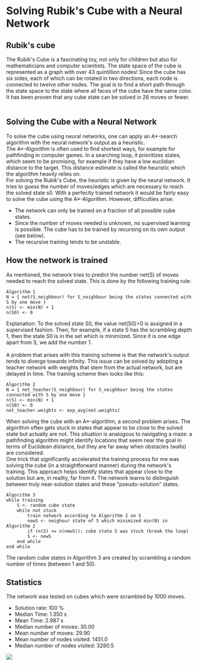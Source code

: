 # Solving Rubik's Cube with a Neural Network

## Rubik's cube
The Rubik's Cube is a fascinating toy, not only for children but also for mathematicians and computer scientists.
The state space of the cube is represented as a graph with over 43 quintillion nodes!
Since the cube has six sides, each of which can be rotated in two directions, each node is connected to twelve other nodes.
The goal is to find a short path through the state space to the state where all faces of the cube have the same color.
It has been proven that any cube state can be solved in 26 moves or fewer.<br><br>

## Solving the Cube with a Neural Network
To solve the cube using neural networks, one can apply an A*-search algorithm with the neural network's output as a heuristic.<br>
The A*-Algorithm is often used to find shortest ways, for example for pathfinding in computer games. In a searching loop, it prioritizes states, which seem to be promising, for example if they have a low euclidian distance to the target. This distance estimate is called the heuristic which the algorithm heavily relies on.<br>
For solving the Rubik's Cube, the heuristic is given by the neural network. It tries to guess the number of moves/edges which are necessary to reach the solved state s0. With a perfectly trained network it would be fairly easy to solve the cube using the A*-Algorithm. However, difficulties arise:
* The network can only be trained on a fraction of all possible cube states.
* Since the number of moves needed is unknown, no supervised learning is possible. The cube has to be trained by recursing on its own output (see below).
* The recursive training tends to be unstable.

## How the network is trained
As mentioned, the network tries to predict the number net(S) of moves needed to reach the solved state. This is done by the following training rule:
```
Algorithm 1
N = { net(S_neighbour) for S_neighbour being the states connected with S by one move }
n(S) <- min(N) + 1
n(S0) <- 0
```
Explanation: To the solved state S0, the value net(S0)=0 is assigned in a supervised fashion. Then, for example, if a state S has the scrambling depth 1, then the state S0 is in the set which is minimized. Since it is one edge apart from S, we add the number 1.<br>
<br>
A problem that arises with this training scheme is that the network's output tends to diverge towards infinity. This issue can be solved by adopting a teacher network with weights that stem from the actual network, but are delayed in time. The training scheme then looks like this:
```
Algorithm 2
N = { net_teacher(S_neighbour) for S_neighbour being the states connected with S by one move }
n(S) <- min(N) + 1
n(S0) <- 0
net_teacher.weights <- exp_avg(net.weights)
```
When solving the cube with an A*-algorithm, a second problem arises. The algorithm often gets stuck in states that appear to be close to the solved state but actually are not. This situation is analogous to navigating a maze: a pathfinding algorithm might identify locations that seem near the goal in terms of Euclidean distance, but they are far away when obstacles (walls) are considered.<br>
One trick that significantly accelerated the training process for me was solving the cube (in a straightforward manner) during the network's training. This approach helps identify states that appear close to the solution but are, in reality, far from it. The network learns to distinguish between truly near-solution states and these "pseudo-solution" states.
```
Algorithm 3
while training
    S <- random cube state
    while not stuck
        train network according to Algorithm 2 on S
        newS <- neighour state of S which minimized min(N) in Algorithm 2
        if (n(S) <= n(newS)): cube state S was stuck (break the loop)
        S <- newS
    end while
end while
```
The random cube states in Algorithm 3 are created by scrambling a random number of times (between 1 and 50).


## Statistics
The network was tested on cubes which were scrambled by 1000 moves.
* Solution rate: 100 %
* Median Time: 1.350 s
* Mean Time: 2.987 s
* Median number of moves: 30.00
* Mean number of moves: 29.90
* Mean number of nodes visited: 1451.0
* Median number of nodes visited: 3280.5

<img src="images/solving_time.png">